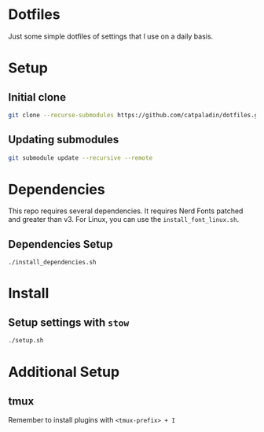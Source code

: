 # Dotfiles

Just some simple dotfiles of settings that I use on a daily basis.

# Setup
## Initial clone
```bash
git clone --recurse-submodules https://github.com/catpaladin/dotfiles.git
```

## Updating submodules
```bash
git submodule update --recursive --remote
```

# Dependencies
This repo requires several dependencies. It requires Nerd Fonts patched and greater than v3.
For Linux, you can use the `install_font_linux.sh`.

## Dependencies Setup
```
./install_dependencies.sh
```

# Install
## Setup settings with `stow`
```bash
./setup.sh
```

# Additional Setup
## tmux
Remember to install plugins with `<tmux-prefix> + I`
